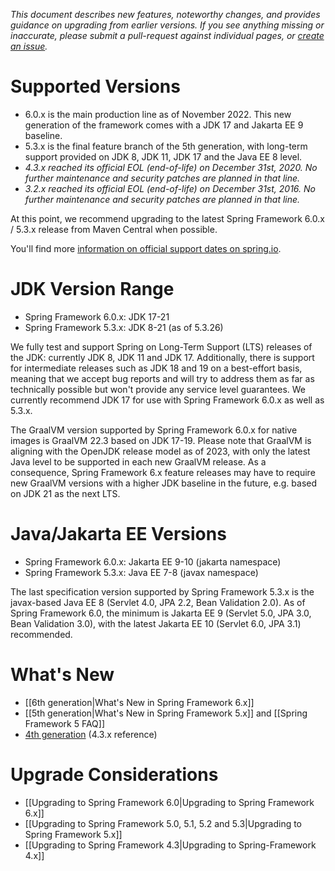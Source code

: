 _This document describes new features, noteworthy changes, and provides guidance on upgrading from earlier versions. If you see anything missing or inaccurate, please submit a pull-request against individual pages, or [create an issue](https://github.com/spring-projects/spring-framework/issues)._

# Supported Versions

- 6.0.x is the main production line as of November 2022. This new generation of the framework comes with a JDK 17 and Jakarta EE 9 baseline.
- 5.3.x is the final feature branch of the 5th generation, with long-term support provided on JDK 8, JDK 11, JDK 17 and the Java EE 8 level.
- _4.3.x reached its official EOL (end-of-life) on December 31st, 2020. No further maintenance and security patches are planned in that line._
- _3.2.x reached its official EOL (end-of-life) on December 31st, 2016. No further maintenance and security patches are planned in that line._

At this point, we recommend upgrading to the latest Spring Framework 6.0.x / 5.3.x release from Maven Central when possible.

You'll find more [information on official support dates on spring.io](https://spring.io/projects/spring-framework#support).

# JDK Version Range

- Spring Framework 6.0.x: JDK 17-21
- Spring Framework 5.3.x: JDK 8-21 (as of 5.3.26)

We fully test and support Spring on Long-Term Support (LTS) releases of the JDK: currently JDK 8, JDK 11 and JDK 17. Additionally, there is support for intermediate releases such as JDK 18 and 19 on a best-effort basis, meaning that we accept bug reports and will try to address them as far as technically possible but won't provide any service level guarantees. We currently recommend JDK 17 for use with Spring Framework 6.0.x as well as 5.3.x.

The GraalVM version supported by Spring Framework 6.0.x for native images is GraalVM 22.3 based on JDK 17-19. Please note that GraalVM is aligning with the OpenJDK release model as of 2023, with only the latest Java level to be supported in each new GraalVM release. As a consequence, Spring Framework 6.x feature releases may have to require new GraalVM versions with a higher JDK baseline in the future, e.g. based on JDK 21 as the next LTS.

# Java/Jakarta EE Versions

- Spring Framework 6.0.x: Jakarta EE 9-10 (jakarta namespace)
- Spring Framework 5.3.x: Java EE 7-8 (javax namespace)

The last specification version supported by Spring Framework 5.3.x is the javax-based Java EE 8 (Servlet 4.0, JPA 2.2, Bean Validation 2.0). As of Spring Framework 6.0, the minimum is Jakarta EE 9 (Servlet 5.0, JPA 3.0, Bean Validation 3.0), with the latest Jakarta EE 10 (Servlet 6.0, JPA 3.1) recommended.

# What's New

- [[6th generation|What's New in Spring Framework 6.x]]
- [[5th generation|What's New in Spring Framework 5.x]] and [[Spring Framework 5 FAQ]]
- [4th generation](https://docs.spring.io/spring-framework/docs/4.3.x/spring-framework-reference/htmlsingle/#spring-whats-new) (4.3.x reference)

# Upgrade Considerations

- [[Upgrading to Spring Framework 6.0|Upgrading to Spring Framework 6.x]]
- [[Upgrading to Spring Framework 5.0, 5.1, 5.2 and 5.3|Upgrading to Spring Framework 5.x]]
- [[Upgrading to Spring Framework 4.3|Upgrading to Spring-Framework 4.x]]